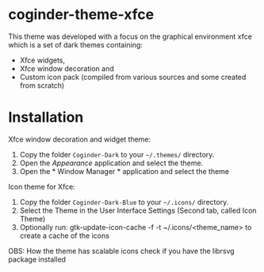 # coginder-theme-xfce
This theme was developed with a focus on the graphical environment xfce which is a set of dark themes containing:
- Xfce widgets,
- Xfce window decoration and
- Custom icon pack (compiled from various sources and some created from scratch)

Installation
=========

Xfce window decoration and widget theme:

1. Copy the folder `Coginder-Dark` to your `~/.themes/` directory.
2. Open the *Appearance* application and select the theme.
3. Open the * Window Manager * application and select the theme

Icon theme for Xfce:

1. Copy the folder `Coginder-Dark-Blue` to your `~/.icons/` directory.
2. Select the Theme in the User Interface Settings (Second tab, called Icon Theme)
3. Optionally run: gtk-update-icon-cache -f -t ~/.icons/<theme_name> to create a cache of the icons

OBS: How the theme has scalable icons check if you have the librsvg package installed

